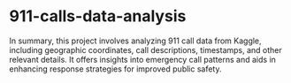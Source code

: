 # 911-calls-data-analysis
 In summary, this project involves analyzing 911 call data from Kaggle, including geographic coordinates, call descriptions, timestamps, and other relevant details. It offers insights into emergency call patterns and aids in enhancing response strategies for improved public safety.
